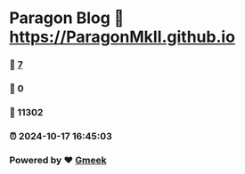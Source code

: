 # Paragon Blog :link: https://ParagonMkII.github.io 
### :page_facing_up: [7](https://ParagonMkII.github.io/tag.html) 
### :speech_balloon: 0 
### :hibiscus: 11302 
### :alarm_clock: 2024-10-17 16:45:03 
### Powered by :heart: [Gmeek](https://github.com/Meekdai/Gmeek)
